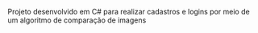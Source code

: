 Projeto desenvolvido em C# para realizar cadastros e logins por meio de um algoritmo de comparação de imagens
